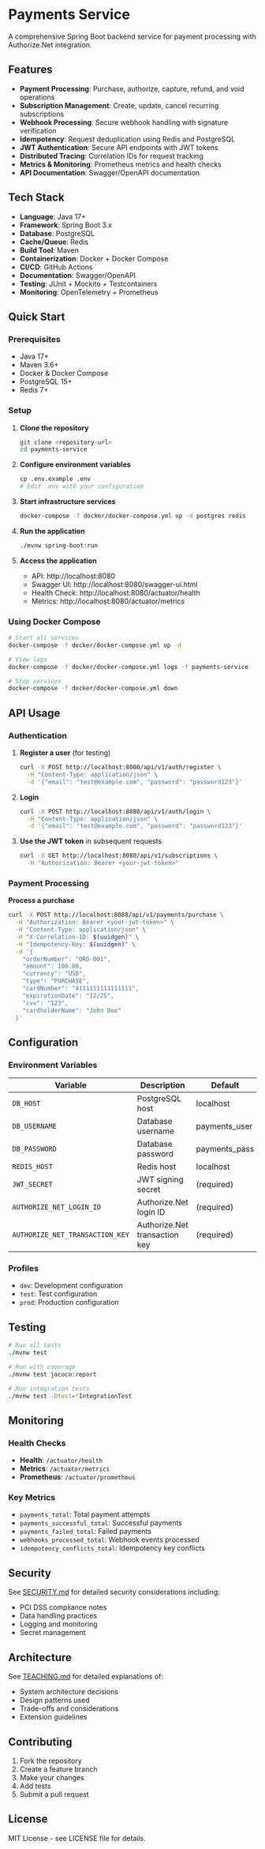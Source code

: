 # Payments Service

A comprehensive Spring Boot backend service for payment processing with Authorize.Net integration.

## Features

- **Payment Processing**: Purchase, authorize, capture, refund, and void operations
- **Subscription Management**: Create, update, cancel recurring subscriptions
- **Webhook Processing**: Secure webhook handling with signature verification
- **Idempotency**: Request deduplication using Redis and PostgreSQL
- **JWT Authentication**: Secure API endpoints with JWT tokens
- **Distributed Tracing**: Correlation IDs for request tracking
- **Metrics & Monitoring**: Prometheus metrics and health checks
- **API Documentation**: Swagger/OpenAPI documentation

## Tech Stack

- **Language**: Java 17+
- **Framework**: Spring Boot 3.x
- **Database**: PostgreSQL
- **Cache/Queue**: Redis
- **Build Tool**: Maven
- **Containerization**: Docker + Docker Compose
- **CI/CD**: GitHub Actions
- **Documentation**: Swagger/OpenAPI
- **Testing**: JUnit + Mockito + Testcontainers
- **Monitoring**: OpenTelemetry + Prometheus

## Quick Start

### Prerequisites

- Java 17+
- Maven 3.6+
- Docker & Docker Compose
- PostgreSQL 15+
- Redis 7+

### Setup

1. **Clone the repository**
   ```bash
   git clone <repository-url>
   cd payments-service
   ```

2. **Configure environment variables**
   ```bash
   cp .env.example .env
   # Edit .env with your configuration
   ```

3. **Start infrastructure services**
   ```bash
   docker-compose -f docker/docker-compose.yml up -d postgres redis
   ```

4. **Run the application**
   ```bash
   ./mvnw spring-boot:run
   ```

5. **Access the application**
   - API: http://localhost:8080
   - Swagger UI: http://localhost:8080/swagger-ui.html
   - Health Check: http://localhost:8080/actuator/health
   - Metrics: http://localhost:8080/actuator/metrics

### Using Docker Compose

```bash
# Start all services
docker-compose -f docker/docker-compose.yml up -d

# View logs
docker-compose -f docker/docker-compose.yml logs -f payments-service

# Stop services
docker-compose -f docker/docker-compose.yml down
```

## API Usage

### Authentication

1. **Register a user** (for testing)
   ```bash
   curl -X POST http://localhost:8080/api/v1/auth/register \
     -H "Content-Type: application/json" \
     -d '{"email": "test@example.com", "password": "password123"}'
   ```

2. **Login**
   ```bash
   curl -X POST http://localhost:8080/api/v1/auth/login \
     -H "Content-Type: application/json" \
     -d '{"email": "test@example.com", "password": "password123"}'
   ```

3. **Use the JWT token** in subsequent requests
   ```bash
   curl -X GET http://localhost:8080/api/v1/subscriptions \
     -H "Authorization: Bearer <your-jwt-token>"
   ```

### Payment Processing

**Process a purchase**
```bash
curl -X POST http://localhost:8080/api/v1/payments/purchase \
  -H "Authorization: Bearer <your-jwt-token>" \
  -H "Content-Type: application/json" \
  -H "X-Correlation-ID: $(uuidgen)" \
  -H "Idempotency-Key: $(uuidgen)" \
  -d '{
    "orderNumber": "ORD-001",
    "amount": 100.00,
    "currency": "USD",
    "type": "PURCHASE",
    "cardNumber": "4111111111111111",
    "expirationDate": "12/25",
    "cvv": "123",
    "cardholderName": "John Doe"
  }'
```

## Configuration

### Environment Variables

| Variable | Description | Default |
|----------|-------------|---------|
| `DB_HOST` | PostgreSQL host | localhost |
| `DB_USERNAME` | Database username | payments_user |
| `DB_PASSWORD` | Database password | payments_pass |
| `REDIS_HOST` | Redis host | localhost |
| `JWT_SECRET` | JWT signing secret | (required) |
| `AUTHORIZE_NET_LOGIN_ID` | Authorize.Net login ID | (required) |
| `AUTHORIZE_NET_TRANSACTION_KEY` | Authorize.Net transaction key | (required) |

### Profiles

- `dev`: Development configuration
- `test`: Test configuration
- `prod`: Production configuration

## Testing

```bash
# Run all tests
./mvnw test

# Run with coverage
./mvnw test jacoco:report

# Run integration tests
./mvnw test -Dtest=*IntegrationTest
```

## Monitoring

### Health Checks
- **Health**: `/actuator/health`
- **Metrics**: `/actuator/metrics`
- **Prometheus**: `/actuator/prometheus`

### Key Metrics
- `payments_total`: Total payment attempts
- `payments_successful_total`: Successful payments
- `payments_failed_total`: Failed payments
- `webhooks_processed_total`: Webhook events processed
- `idempotency_conflicts_total`: Idempotency key conflicts

## Security

See [SECURITY.md](SECURITY.md) for detailed security considerations including:
- PCI DSS compliance notes
- Data handling practices
- Logging and monitoring
- Secret management

## Architecture

See [TEACHING.md](TEACHING.md) for detailed explanations of:
- System architecture decisions
- Design patterns used
- Trade-offs and considerations
- Extension guidelines

## Contributing

1. Fork the repository
2. Create a feature branch
3. Make your changes
4. Add tests
5. Submit a pull request

## License

MIT License - see LICENSE file for details.
